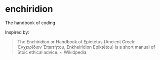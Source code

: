 # enchiridion
The handbook of coding

Inspired by:
> The Enchiridion or Handbook of Epictetus (Ancient Greek: Ἐγχειρίδιον Ἐπικτήτου, Enkheirídion Epiktḗtou) is a short manual of Stoic ethical advice. ~ Wikidpedia
